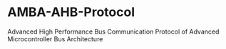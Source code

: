 # AMBA-AHB-Protocol
Advanced High Performance Bus Communication Protocol of Advanced Microcontroller Bus Architecture
